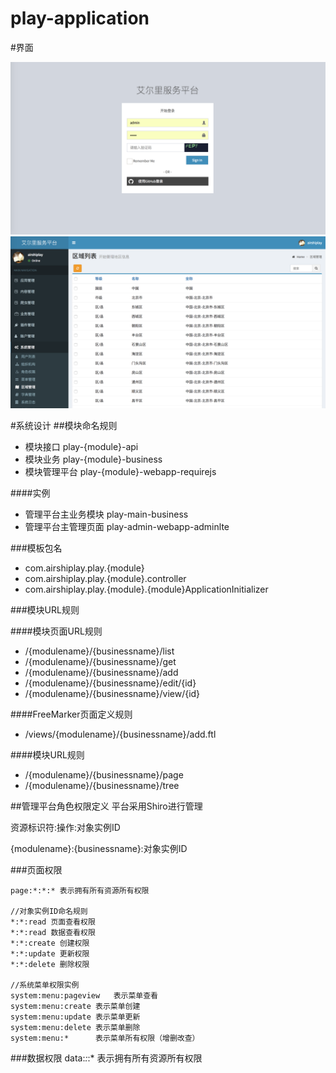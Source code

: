 # play-application

#界面

![登录](https://github.com/airshiplay/play-application/raw/master/docs/img/login.png)
![区域](https://github.com/airshiplay/play-application/raw/master/docs/img/district.png)

#系统设计
##模块命名规则

- 模块接口
  	play-{module}-api
- 模块业务
	play-{module}-business
- 模块管理平台
	play-{module}-webapp-requirejs
	
####实例
- 管理平台主业务模块
play-main-business
- 管理平台主管理页面
play-admin-webapp-adminlte

###模板包名
 - com.airshiplay.play.{module}
 - com.airshiplay.play.{module}.controller
 - com.airshiplay.play.{module}.{module}ApplicationInitializer
 
###模块URL规则

####模块页面URL规则
-  /{modulename}/{businessname}/list
-  /{modulename}/{businessname}/get
-  /{modulename}/{businessname}/add
-  /{modulename}/{businessname}/edit/{id}
-  /{modulename}/{businessname}/view/{id}

####FreeMarker页面定义规则
-  /views/{modulename}/{businessname}/add.ftl

####模块URL规则
-  /{modulename}/{businessname}/page
-  /{modulename}/{businessname}/tree


##管理平台角色权限定义
平台采用Shiro进行管理    

 资源标识符:操作:对象实例ID

{modulename}:{businessname}:对象实例ID

###页面权限

	page:*:*:* 表示拥有所有资源所有权限
	
	//对象实例ID命名规则
	*:*:read 页面查看权限
	*:*:read 数据查看权限
	*:*:create 创建权限
	*:*:update 更新权限
	*:*:delete 删除权限
	
	//系统菜单权限实例
	system:menu:pageview   表示菜单查看
	system:menu:create 表示菜单创建
	system:menu:update 表示菜单更新
	system:menu:delete 表示菜单删除
	system:menu:*	   表示菜单所有权限（增删改查）

###数据权限
	data:*:*:* 表示拥有所有资源所有权限

	
	


<link type="text/css" rel="stylesheet" href="assets/vendor/plugins/bootstrap-datetimepicker/bootstrap-datetimepicker.min.css">
<link type="text/css" rel="stylesheet" href="assets/vendor/plugins/select2/select2.min.css">


